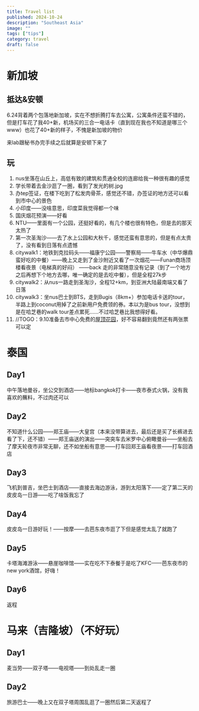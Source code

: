 ```yaml
---
title: Travel list
published: 2024-10-24
description: "Southeast Asia"
image: ""
tags: ["tips"]
category: travel
draft: false
---
```


# 新加坡

## 抵达&安顿

6.24背着两个包落地新加坡，实在不想折腾打车去公寓，公寓条件还蛮不错的，但是打车花了我40+新，机场买的三合一电话卡（直到现在我也不知道是哪三个www）也花了40+新的样子，不愧是新加坡的物价

来lab跟秘书办完手续之后就算是安顿下来了

## 玩

1. nus坐落在山丘上，高低有致的建筑和贯通全校的连廊给我一种很有趣的感觉
2. 学长带着去金沙逛了一圈，看到了发光的树.jpg
3. 办tep签证，在楼下吃到了松发肉骨茶，感觉还不错，办签证的地方还可以看到市中心的景色
4. 小印度——没啥意思，印度菜我觉得都一个味
5. 国庆烟花预演——好看
6. NTU——里面有一个公园，还挺好看的，有几个楼也很有特色，但是去的那天太热了
7. 第一次圣淘沙——去了水上公园和大秋千，感觉还蛮有意思的，但是有点太贵了，没有看到日落有点遗憾
8. citywalk1：地铁到克拉码头——福康宁公园——警察局——牛车水（中华爆鼎蛮好吃的中餐）——晚上又走到了金沙附近又看了一次烟花——Funan商场顶楼看夜景（电梯真的好闷）
——back 走的非常随意没有记录（到了一个地方之后再想下个地方去哪，唯一确定的是去吃中餐），但是全程27k步
9. citywalk2：从nus一路走到圣淘沙，全程12+km，到亚洲大陆最南端又看了日落
10. citywalk3：坐nus巴士到BTS，走到Bugis（8km+）参加电话卡送的tour，半路上到coconut用掉了之前新用户免费领的券。本以为是bus tour，没想到是在哈芝巷的walk tour差点累死……不过哈芝巷比我想得好看。
11. //TOGO：9.10准备去市中心免费的[屋顶花园](https://www.sevenrooms.com/experiences/1arden/1-arden-sky-garden-urban-sky-walk-experience-9304739237)，好不容易翻到竟然还有两张票可以定

# 泰国

## Day1

中午落地曼谷，坐公交到酒店——地标bangkok打卡——夜市泰式火锅，没有我喜欢的蘸料，不过肉还可以

## Day2

不知道什么公园——郑王庙——大皇宫（本来没带算进去，最后还是买了长裤进去看了下，还不错）——郑王庙送的演出——突突车去米罗中心俯瞰曼谷——坐船去了摩天轮夜市非常无聊，还不如坐船有意思——打车回郑王庙看夜景——打车回酒店

## Day3

飞机到普吉，坐巴士到酒店——直接去海边游泳，游到太阳落下——定了第二天的皮皮岛一日游——吃了啥饭我忘了

## Day4

皮皮岛一日游好玩！——按摩——去芭东夜市逛了下但是感觉太乱了就跑了

## Day5

卡塔海滩游泳——悬崖咖啡馆——实在吃不下泰餐于是吃了KFC——芭东夜市的new york酒馆，好嗨！

## Day6

返程

# 马来（吉隆坡）（不好玩）

## Day1

麦当劳——双子塔——电视塔——到处乱走一圈

## Day2

旅游巴士——晚上又在双子塔周围乱逛了一圈然后第二天返程了